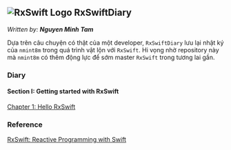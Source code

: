 ## ![RxSwift Logo] RxSwiftDiary
*Written by: __Nguyen Minh Tam__*

Dựa trên câu chuyện có thật của một developer, `RxSwiftDiary` lưu lại nhật ký của `nmint8m` trong quá trình vật lộn với `RxSwift`. Hi vọng nhờ repository này mà `nmint8m` có thêm động lực để sớm master `RxSwift` trong tương lai gần.

### Diary

#### Section I: Getting started with RxSwift

[Chapter 1: Hello RxSwift][Chapter 1]


### Reference

[RxSwift: Reactive Programming with Swift][Reference 1] 


[RxSwift Logo]: https://github.com/nmint8m/rxswiftdiary/blob/master/Image/img-rx.png=50x "RxSwift Logo"

[Chapter 1]: https://github.com/nmint8m/rxswiftdiary/blob/master/Diary/Section1-Chap1.md "Hello RxSwift"

[Reference 1]: https://store.raywenderlich.com/products/rxswift "RxSwift: Reactive Programming with Swift"